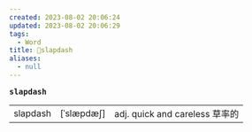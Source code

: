 ```yaml
---
created: 2023-08-02 20:06:24
updated: 2023-08-02 20:06:29
tags:
  - Word
title: 📖slapdash
aliases:
  - null
---
```


<pre><strong>slapdash</strong></pre>
|   |   |   |
|---|---|---|
|slapdash|[ˈslæpdæʃ]|adj. quick and careless 草率的|
